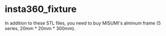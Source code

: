 insta360_fixture
================

In addition to these STL files, you need to buy MISUMI's alminum frame (5 series, 20mm * 20mm * 300mm).
